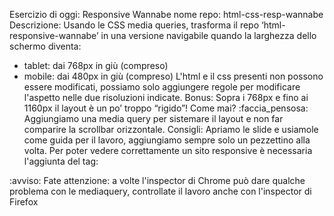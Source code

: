 Esercizio di oggi: Responsive Wannabe
nome repo: html-css-resp-wannabe
Descrizione:
Usando le CSS media queries, trasforma il repo ‘html-responsive-wannabe’ in una versione navigabile quando la larghezza dello schermo diventa:
- tablet: dai 768px in giù (compreso)
- mobile: dai 480px in giù (compreso)
L'html e il css presenti non possono essere modificati, possiamo solo aggiungere regole per modificare l'aspetto nelle due risoluzioni indicate.
Bonus:
Sopra i 768px e fino ai 1160px il layout è un po’ troppo “rigido”! Come mai? :faccia_pensosa:
Aggiungiamo una media query per sistemare il layout e non far comparire la scrollbar orizzontale.
Consigli:
Apriamo le slide e usiamole come guida per il lavoro, aggiungiamo sempre solo un pezzettino alla volta.
Per poter vedere correttamente un sito responsive è necessaria l'aggiunta del tag:
<meta name="viewport" content="width=device-width, initial-scale=1.0">
:avviso: Fate attenzione: a volte l'inspector di Chrome può dare qualche problema con le mediaquery, controllate il lavoro anche con l'inspector di Firefox